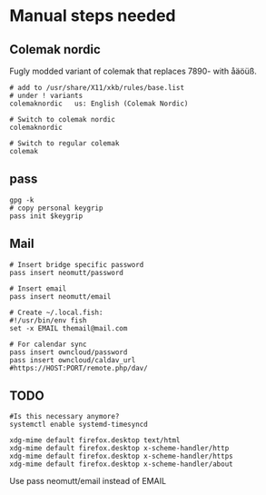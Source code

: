 # Manual steps needed

## Colemak nordic

Fugly modded variant of colemak that replaces 7890- with åäöüß.

```
# add to /usr/share/X11/xkb/rules/base.list
# under ! variants
colemaknordic   us: English (Colemak Nordic)

# Switch to colemak nordic
colemaknordic

# Switch to regular colemak
colemak
```

## pass

```
gpg -k
# copy personal keygrip
pass init $keygrip
```

## Mail
```
# Insert bridge specific password
pass insert neomutt/password

# Insert email
pass insert neomutt/email

# Create ~/.local.fish:
#!/usr/bin/env fish
set -x EMAIL themail@mail.com

# For calendar sync
pass insert owncloud/password
pass insert owncloud/caldav_url
#https://HOST:PORT/remote.php/dav/
```


## TODO
```
#Is this necessary anymore?
systemctl enable systemd-timesyncd

xdg-mime default firefox.desktop text/html
xdg-mime default firefox.desktop x-scheme-handler/http
xdg-mime default firefox.desktop x-scheme-handler/https
xdg-mime default firefox.desktop x-scheme-handler/about
```

Use pass neomutt/email instead of EMAIL
